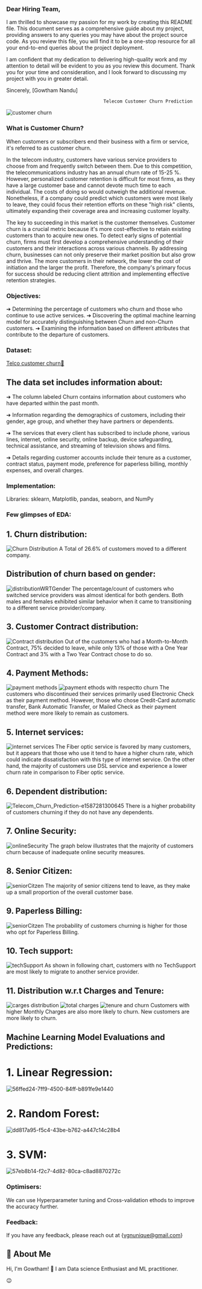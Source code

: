 ### Dear Hiring Team,

I am thrilled to showcase my passion for my work by creating this README file. This document serves as a comprehensive guide about my project, providing answers to any queries you may have about the project source code. As you review this file, you will find it to be a one-stop resource for all your end-to-end queries about the project deployment.

I am confident that my dedication to delivering high-quality work and my attention to detail will be evident to you as you review this document. Thank you for your time and consideration, and I look forward to discussing my project with you in greater detail.

Sincerely,
[Gowtham Nandu]





                                        Telecom Customer Churn Prediction

![customer churn](https://github.com/Gowthamnandu07/Churn-prediction-in-Telecom-Industry-using-Logistic-Regression./assets/118471519/6f88dff0-2238-4f0c-8b35-f9ecea26784f)

### What is Customer Churn?
When customers or subscribers end their business with a firm or service, it's referred to as customer churn. 

In the telecom industry, customers have various service providers to choose from and frequently switch between them. Due to this competition, the telecommunications industry has an annual churn rate of 15-25 %. However, personalized customer retention is difficult for most firms, as they have a large customer base and cannot devote much time to each individual. The costs of doing so would outweigh the additional revenue. Nonetheless, if a company could predict which customers were most likely to leave, they could focus their retention efforts on these "high risk" clients, ultimately expanding their coverage area and increasing customer loyalty. 


The key to succeeding in this market is the customer themselves. Customer churn is a crucial metric because it's more cost-effective to retain existing customers than to acquire new ones. To detect early signs of potential churn, firms must first develop a comprehensive understanding of their customers and their interactions across various channels. By addressing churn, businesses can not only preserve their market position but also grow and thrive. The more customers in their network, the lower the cost of initiation and the larger the profit. Therefore, the company's primary focus for success should be reducing client attrition and implementing effective retention strategies.


### Objectives:
  ➔ Determining the percentage of customers who churn and those who continue to use active services. 
  ➔ Discovering the optimal machine learning model for accurately distinguishing between Churn and non-Churn customers.
  ➔ Examining the information based on different attributes that contribute to the departure of customers.
 
 ### Dataset:
[Telco customer churn🙂](https://www.kaggle.com/bhartiprasad17/customer-churn-prediction/data)

## The data set includes information about:
➔ The column labeled Churn contains information about customers who have departed within the past month.

➔ Information regarding the demographics of customers, including their gender, age group, and whether they have partners or dependents.

➔ The services that every client has subscribed to include phone, various lines, internet, online security, online backup, device safeguarding, technical assistance, and      streaming of television shows and films.

➔ Details regarding customer accounts include their tenure as a customer, contract status, payment mode, preference for paperless billing, monthly expenses, and overall        charges.

### Implementation:
Libraries: sklearn, Matplotlib, pandas, seaborn, and NumPy

### Few glimpses of EDA:

## 1. Churn distribution:
![Churn Distribution](https://github.com/Gowthamnandu07/Churn-prediction-in-Telecom-Industry-using-Logistic-Regression./assets/118471519/650c3a97-bd3b-4c90-8116-bc6cb6b9ffea)    A Total of 26.6% of customers moved to a different company.

## Distribution of churn based on gender:
![distributionWRTGender](https://github.com/Gowthamnandu07/Churn-prediction-in-Telecom-Industry-using-Logistic-Regression./assets/118471519/3f2acf07-0a11-4044-9cf9-a40738f698ae) The percentage/count of customers who switched service providers was almost identical for both genders. Both males and females exhibited similar behavior when it came to transitioning to a different service provider/company.

## 3. Customer Contract distribution:
![Contract distribution](https://github.com/Gowthamnandu07/Churn-prediction-in-Telecom-Industry-using-Logistic-Regression./assets/118471519/e2385474-7e30-4b51-a411-d226110e6114) Out of the customers who had a Month-to-Month Contract, 75% decided to leave, while only 13% of those with a One Year Contract and 3% with a Two Year Contract chose to do so.

## 4. Payment Methods:
![payment methods](https://github.com/Gowthamnandu07/Churn-prediction-in-Telecom-Industry-using-Logistic-Regression./assets/118471519/0b0ede76-a93b-4f44-8844-cb876294a540)
![payment ethods with respectto churn](https://github.com/Gowthamnandu07/Churn-prediction-in-Telecom-Industry-using-Logistic-Regression./assets/118471519/f8b45b17-5d11-44ca-8738-3912e2971f6b) The customers who discontinued their services primarily used Electronic Check as their payment method. However, those who chose Credit-Card automatic transfer, Bank Automatic Transfer, or Mailed Check as their payment method were more likely to remain as customers.

## 5. Internet services:
![internet services](https://github.com/Gowthamnandu07/Churn-prediction-in-Telecom-Industry-using-Logistic-Regression./assets/118471519/e76dc7fe-3f5d-46a8-ac16-e574fd5adb7d) The Fiber optic service is favored by many customers, but it appears that those who use it tend to have a higher churn rate, which could indicate dissatisfaction with this type of internet service. On the other hand, the majority of customers use DSL service and experience a lower churn rate in comparison to Fiber optic service.

## 6. Dependent distribution:
![Telecom_Churn_Prediction-e1587281300645](https://github.com/Gowthamnandu07/Churn-prediction-in-Telecom-Industry-using-Logistic-Regression./assets/118471519/939cea37-4ac7-4432-ad10-65d3d97b08d3) There is a higher probability of customers churning if they do not have any dependents.

## 7. Online Security:
![onlineSecurity](https://github.com/Gowthamnandu07/Churn-prediction-in-Telecom-Industry-using-Logistic-Regression./assets/118471519/89c209fd-cd96-491c-990e-2e7a3c921d1a)
The graph below illustrates that the majority of customers churn because of inadequate online security measures.

## 8. Senior Citizen:
![seniorCitzen](https://github.com/Gowthamnandu07/Churn-prediction-in-Telecom-Industry-using-Logistic-Regression./assets/118471519/37b0b162-feaa-4fd5-b60e-331366c20e20)
The majority of senior citizens tend to leave, as they make up a small proportion of the overall customer base.

## 9. Paperless Billing:
![seniorCitzen](https://github.com/Gowthamnandu07/Churn-prediction-in-Telecom-Industry-using-Logistic-Regression./assets/118471519/1427406d-332d-4cd5-8dbe-7a2d291471ab)
The probability of customers churning is higher for those who opt for Paperless Billing.

## 10. Tech support:
![techSupport](https://github.com/Gowthamnandu07/Churn-prediction-in-Telecom-Industry-using-Logistic-Regression./assets/118471519/19ba6543-d499-41b9-9933-0bca52697ba9)
As shown in following chart, customers with no TechSupport are most likely to migrate to another service provider.

## 11. Distribution w.r.t Charges and Tenure:
![carges distribution](https://github.com/Gowthamnandu07/Churn-prediction-in-Telecom-Industry-using-Logistic-Regression./assets/118471519/1aa2ed51-0ccf-4440-885a-bbde8f716ed8)
![total charges](https://github.com/Gowthamnandu07/Churn-prediction-in-Telecom-Industry-using-Logistic-Regression./assets/118471519/4c47c95f-fb54-4956-911d-33e4889d2a16)
![tenure and churn](https://github.com/Gowthamnandu07/Churn-prediction-in-Telecom-Industry-using-Logistic-Regression./assets/118471519/0e91e7ec-8d97-4591-bca1-15e89e9eff20)
Customers with higher Monthly Charges are also more likely to churn.
New customers are more likely to churn.

## Machine Learning Model Evaluations and Predictions:
# 1. Linear Regression:
![56ffed24-7ff9-4500-84ff-b891fe9e1440](https://github.com/Gowthamnandu07/Churn-prediction-in-Telecom-Industry-using-Logistic-Regression./assets/118471519/531c332f-90d4-487e-980a-587e033c73d8)

# 2. Random Forest:
![dd817a95-f5c4-43be-b762-a447c14c28b4](https://github.com/Gowthamnandu07/Churn-prediction-in-Telecom-Industry-using-Logistic-Regression./assets/118471519/5668fc2d-0209-45f4-a512-885ead134101)

# 3. SVM:
![57eb8b14-f2c7-4d82-80ca-c8ad8870272c](https://github.com/Gowthamnandu07/Churn-prediction-in-Telecom-Industry-using-Logistic-Regression./assets/118471519/0fd33c4a-8129-4e46-aea6-e36f94f1c392)





### Optimisers:
We can use Hyperparameter tuning and Cross-validation ethods to improve the accuracy further.

### Feedback:
If you have any feedback, please reach out at {vgnunique@gmail.com}

## 🚀 About Me
Hi, I'm Gowtham! 👋
I am Data science Enthusiast and ML practitioner.


😉








